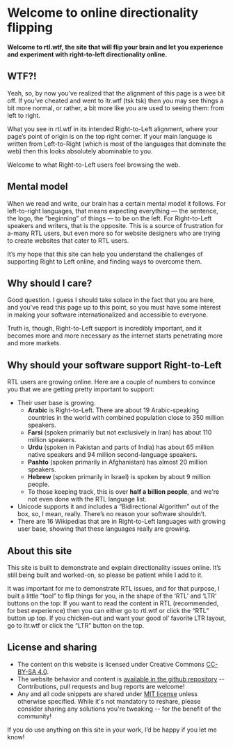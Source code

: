 # Welcome to online directionality flipping

**Welcome to rtl.wtf, the site that will flip your brain and let you experience and experiment with right-to-left directionality online.**

## WTF?!

Yeah, so, by now you’ve realized that the alignment of this page is a wee bit off. If you’ve cheated and went to ltr.wtf (tsk tsk) then you may see things a bit more normal, or rather, a bit more like you are used to seeing them: from left to right.

What you see in rtl.wtf in its intended Right-to-Left alignment, where your page’s point of origin is on the top right corner. If your main language is written from Left-to-Right (which is most of the languages that dominate the web) then this looks absolutely abominable to you.

Welcome to what Right-to-Left users feel browsing the web.

## Mental model

When we read and write, our brain has a certain mental model it follows. For left-to-right languages, that means expecting everything — the sentence, the logo, the “beginning” of things — to be on the left. For Right-to-Left speakers and writers, that is the opposite. This is a source of frustration for a-many RTL users, but even more so for website designers who are trying to create websites that cater to RTL users.

It’s my hope that this site can help you understand the challenges of supporting Right to Left online, and finding ways to overcome them.

## Why should I care?

Good question. I guess I should take solace in the fact that you are here, and you’ve read this page up to this point, so you must have some interest in making your software internationalized and accessible to everyone.

Truth is, though, Right-to-Left support is incredibly important, and it becomes more and more necessary as the internet starts penetrating more and more markets.

## Why should your software support Right-to-Left
RTL users are growing online. Here are a couple of numbers to convince you that we are getting pretty important to support:

* Their user base is growing.
  * **Arabic** is Right-to-Left. There are about 19 Arabic-speaking countries in the world with combined population close to 350 million speakers.
  * **Farsi** (spoken primarily but not exclusively in Iran) has about 110 million speakers.
  * **Urdu** (spoken in Pakistan and parts of India) has about 65 million native speakers and 94 million second-language speakers.
  * **Pashto** (spoken primarily in Afghanistan) has almost 20 million speakers.
  * **Hebrew** (spoken primarily in Israel) is spoken by about 9 million people.
  * To those keeping track, this is over **half a billion people**, and we're not even done with the RTL language list.
* Unicode supports it and includes a “Bidirectional Algorithm” out of the box, so, I mean, really. There’s no reason your software shouldn’t.
* There are 16 Wikipedias that are in Right-to-Left languages with growing user base, showing that these languages really are growing.

## About this site
This site is built to demonstrate and explain directionality issues online. It’s still being built and worked-on, so please be patient while I add to it.

It was important for me to demonstrate RTL issues, and for that purpose, I built a little “tool” to flip things for you, in the shape of the ‘RTL’ and ‘LTR’ buttons on the top: If you want to read the content in RTL (recommended, for best experience) then you can either go to rtl.wtf or click the “RTL” button up top. If you chicken-out and want your good ol’ favorite LTR layout, go to ltr.wtf or click the “LTR” button on the top.

## License and sharing

* The content on this website is licensed under Creative Commons [CC-BY-SA 4.0](https://creativecommons.org/licenses/by-sa/4.0/legalcode).
* The website behavior and content is [available in the github repository](https://github.com/mooeypoo/rtl.wtf) -- Contributions, pull requests and bug reports are welcome!
* Any and all code snippets are shared under [MIT license](https://opensource.org/licenses/MIT) unless otherwise specified. While it's not mandatory to reshare, please consider sharing any solutions you're tweaking -- for the benefit of the community!

If you do use anything on this site in your work, I’d be happy if you let me know!

